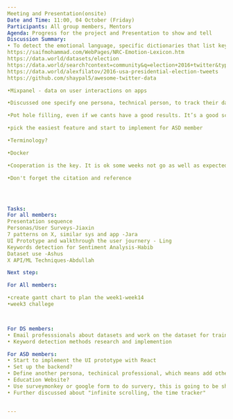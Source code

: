 ```yaml
---
Meeting and Presentation(onsite)
Date and Time: 11:00, 04 October (Friday)
Participants: All group members, Mentors
Agenda: Progress for the project and Presentation to show and tell
Discussion Summary:
• To detect the emotional language, specific dictionaries that list keywords to look out for
https://saifmohammad.com/WebPages/NRC-Emotion-Lexicon.htm
https://data.world/datasets/election
https://data.world/search?context=community&q=election+2016+twitter&type=all
https://data.world/alexfilatov/2016-usa-presidential-election-tweets
https://github.com/shaypal5/awesome-twitter-data

•Mixpanel - data on user interactions on apps

•Discussed one specify one persona, technical person, to track their data. It requires a database( drop the idea to throw the data away but build database?)

•Pot hole filling, even if we cants have a good results. It’s a good science.

•pick the easiest feature and start to implement for ASD member

•Terminology?

•Docker

•Cooperation is the key. It is ok some weeks not go as well as expected. Use your own words. From Damian

•Don't forget the citation and reference




Tasks:
For all members:
Presentation sequence
Personas/User Surveys-Jiaxin
7 patterns on X, similar sys and app -Jara
UI Prototype and walkthrough the user journery - Ling
Keywords detection for Sentiment Analysis-Habib
Dataset use -Ashus
X API/ML Techniques-Abdullah

Next step:

For All members:

•create gantt chart to plan the week1-week14
•week3 challege



For DS members:
• Email professsionals about datasets and work on the dataset for training emotional language 
• Keyword detection methods research and implemention

For ASD members:
• Start to implement the UI prototype with React
• Set up the backend?
• Define another persona, techinical professional, which means add other features such as keep tracks their data and save it in the database.
• Education Website? 
• Use surveymonkey or google form to do survery, this is going to be shown in the interim report.
• Further discussed about "infinite scrolling, the time tracker"


---
```

